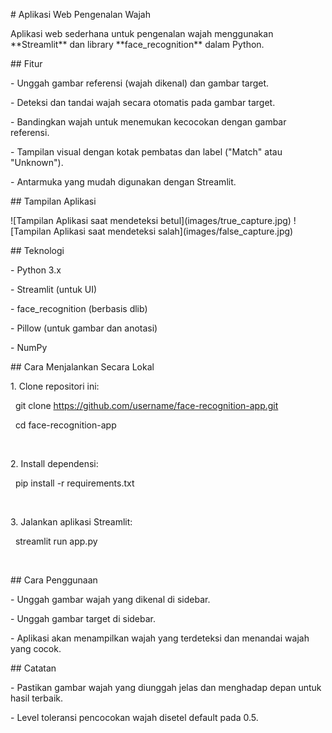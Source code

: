 

\# Aplikasi Web Pengenalan Wajah



Aplikasi web sederhana untuk pengenalan wajah menggunakan \*\*Streamlit\*\* dan library \*\*face\_recognition\*\* dalam Python.



\## Fitur

\- Unggah gambar referensi (wajah dikenal) dan gambar target.

\- Deteksi dan tandai wajah secara otomatis pada gambar target.

\- Bandingkan wajah untuk menemukan kecocokan dengan gambar referensi.

\- Tampilan visual dengan kotak pembatas dan label ("Match" atau "Unknown").

\- Antarmuka yang mudah digunakan dengan Streamlit.



\## Tampilan Aplikasi

!\[Tampilan Aplikasi saat mendeteksi betul](images/true_capture.jpg)
!\[Tampilan Aplikasi saat mendeteksi salah](images/false_capture.jpg)



\## Teknologi

\- Python 3.x

\- Streamlit (untuk UI)

\- face\_recognition (berbasis dlib)

\- Pillow (untuk gambar dan anotasi)

\- NumPy



\## Cara Menjalankan Secara Lokal

1\. Clone repositori ini:

&nbsp;  git clone https://github.com/username/face-recognition-app.git

&nbsp;  cd face-recognition-app

&nbsp; 

2\. Install dependensi:

&nbsp;  pip install -r requirements.txt

&nbsp;  

3\. Jalankan aplikasi Streamlit:

&nbsp;  streamlit run app.py

&nbsp;  



\## Cara Penggunaan

\- Unggah gambar wajah yang dikenal di sidebar.

\- Unggah gambar target di sidebar.

\- Aplikasi akan menampilkan wajah yang terdeteksi dan menandai wajah yang cocok.



\## Catatan

\- Pastikan gambar wajah yang diunggah jelas dan menghadap depan untuk hasil terbaik.

\- Level toleransi pencocokan wajah disetel default pada 0.5.



